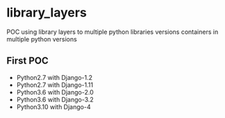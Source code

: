 # library_layers
POC using library layers to multiple python libraries versions containers in multiple python versions

## First POC


* Python2.7 with Django-1.2
* Python2.7 with Django-1.11
* Python3.6 with Django-2.0
* Python3.6 with Django-3.2
* Python3.10 with Django-4

